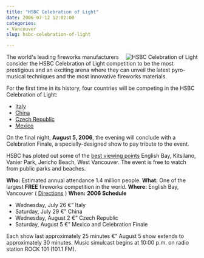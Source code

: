 ```yaml
---
title: "HSBC Celebration of Light"
date: 2006-07-12 12:02:00
categories:
- Vancouver
slug: hsbc-celebration-of-light

---
```


<img src="/public/uploads/2006/07/fireworks_01.jpg" id="image33" alt="HSBC Celebration of Light" align="right" />
The world's leading fireworks manufacturers consider the HSBC Celebration of Light competition to be the most prestigious and an exciting arena where they can unveil the latest pyro-musical techniques and the most innovative fireworks materials.

For the first time in its history, four countries will be competing in the HSBC Celebration of Light:
<ul>
	<li><a href="http://www.hsbccelebrationoflight.com/fireworks/2006-italy.html">Italy</a></li>
	<li><a href="http://www.hsbccelebrationoflight.com/fireworks/2006-china.html">China</a></li>
	<li><a href="http://www.hsbccelebrationoflight.com/fireworks/2006-czechrepublic.html">Czech Republic</a></li>
	<li><a href="http://www.hsbccelebrationoflight.com/fireworks/2006-mexico.html">Mexico</a></li>
</ul>
On the final night, <strong>August 5, 2006</strong>, the evening will conclude with a Celebration Finale, a specially-designed show to pay tribute to the event.

HSBC has ploted out some of the <a href="http://www.hsbccelebrationoflight.com/fireworks/viewmap.html">best viewing points</a> English Bay, Kitsilano, Vanier Park, Jericho Beach, West Vancouver. The event is free to watch from public parks and beaches.

<strong>Who:</strong> Estimated annual attendance 1.4 million people.
<strong>What:</strong> One of the largest <strong>FREE</strong> fireworks competition in the world.
<strong>Where:</strong> English Bay, Vancouver ( <a href="http://www.hsbccelebrationoflight.com/fireworks/getting_there.html">Directions</a> )
<strong>When:</strong>
<strong>2006 Schedule</strong>
<ul>
	<li>Wednesday, July 26 €” Italy</li>
	<li>Saturday, July 29 €” China</li>
	<li>Wednesday, August 2 €” Czech Republic</li>
	<li>Saturday, August 5 €” Mexico and Celebration Finale</li>
</ul>
Each show last approximately 25 minutes €” August 5 show extends to approximately 30 minutes.
Music simulcast begins at 10:00 p.m. on radio station ROCK 101 (101.1 FM).
